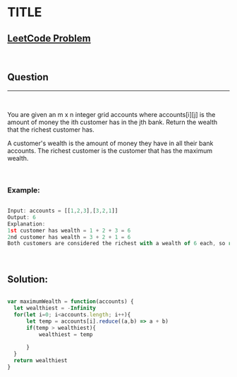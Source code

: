 # TITLE

[1]: https://leetcode.com/problems/richest-customer-wealth/

## [LeetCode Problem][1]

&nbsp;

## Question

---

&nbsp;

You are given an m x n integer grid accounts where accounts[i][j] is the amount of money the i​​​​​​​​​​​th​​​​ customer has in the j​​​​​​​​​​​th​​​​ bank. Return the wealth that the richest customer has.

A customer's wealth is the amount of money they have in all their bank accounts. The richest customer is the customer that has the maximum wealth.

 

&nbsp;

### **Example:**

<!-- code below -->

```javascript

Input: accounts = [[1,2,3],[3,2,1]]
Output: 6
Explanation:
1st customer has wealth = 1 + 2 + 3 = 6
2nd customer has wealth = 3 + 2 + 1 = 6
Both customers are considered the richest with a wealth of 6 each, so return 6.
```

&nbsp;

## **Solution:**

<!-- code below -->

```javascript

var maximumWealth = function(accounts) {
  let wealthiest = -Infinity
  for(let i=0; i<accounts.length; i++){
      let temp = accounts[i].reduce((a,b) => a + b)
      if(temp > wealthiest){
          wealthiest = temp
  
      }
  }
  return wealthiest
}

```
